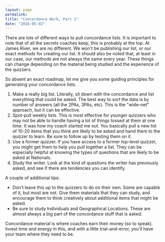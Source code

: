```yaml
---
layout: page
permalink: 
title: "Concordance Work, Part 1"
date: "2016-05-02"
---
```


There are lots of different ways to pull concordance lists. It is important to note that of all the secrets coaches keep, this is probably at the top. At James River, we are no different. We won't be publishing our list, or our exact methods for creating our list. It should also be noted that, at least in our case, our methods are not always the same every year. These things can change depending on the material being studied and the experience of the quizzers.

So absent an exact roadmap, let me give you some guiding principles for generating your concordance lists.

1. Make a really big list. Literally, sit down with the concordance and list everything that could be asked. The best way to sort the data is by number of answers (all the 2PAs, 3PAs, etc). This is the "wide-net" approach, but it can be effective.
2. Spot-pull weekly lists. This is most effective for younger quizzers who may not be able to handle having a lot of things tossed at them at one time. It was how my coach started me out. You basically pull a new list of 10-20 items that you think are likely to be asked and hand them to the quizzer to learn. Be sure to follow up by testing them on it.
3. Use a former quizzer. If you have access to a former top-level quizzer, you might get them to help you pull together a list. They can be especially helpful at knowing the types of questions that are likely to be asked at Nationals.
4. Study the writer. Look at the kind of questions the writer has previously asked, and see if there are tendencies you can identify.

A couple of additional tips:

- Don't leave this up to the quizzers to do on their own. Some are capable of it, but most are not. Give them materials that they can study, and encourage them to think creatively about additional items that might be asked.
- Be sure to study Individuals and Geographical Locations. These are almost always a big part of the concordance stuff that is asked.

Concordance material is where coaches earn their money (so to speak). Invest time and energy in this, and with a little trial-and-error, you'll have your team where they need to be.
